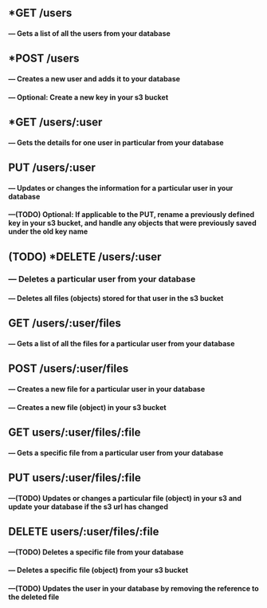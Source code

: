 ## *GET /users
#### — Gets a list of all the users from your database

## *POST /users
#### — Creates a new user and adds it to your database
#### — Optional: Create a new key in your s3 bucket

## *GET /users/:user
#### — Gets the details for one user in particular from your database

## PUT /users/:user
#### — Updates or changes the information for a particular user in your database
#### —(TODO) Optional: If applicable to the PUT, rename a previously defined key in your s3 bucket, and handle any objects that were previously saved under the old key name

## (TODO) *DELETE /users/:user
### — Deletes a particular user from your database
#### — Deletes all files (objects) stored for that user in the s3 bucket

## GET /users/:user/files
#### — Gets a list of all the files for a particular user from your database

## POST /users/:user/files
#### — Creates a new file for a particular user in your database
#### — Creates a new file (object) in your s3 bucket

## GET users/:user/files/:file
#### — Gets a specific file from a particular user from your database

## PUT users/:user/files/:file
#### —(TODO) Updates or changes a particular file (object) in your s3 and update your  database if the s3 url has changed

## DELETE users/:user/files/:file
#### —(TODO) Deletes a specific file from your database
#### — Deletes a specific file (object) from your s3 bucket
#### —(TODO) Updates the user in your database by removing the reference to the deleted file
